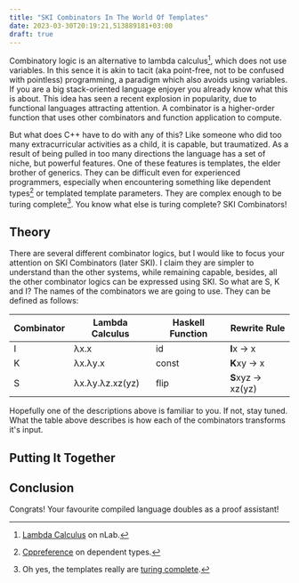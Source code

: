 ```yaml
---
title: "SKI Combinators In The World Of Templates"
date: 2023-03-30T20:19:21,513889181+03:00
draft: true
---
```


Combinatory logic is an alternative to lambda calculus[^nlab-lcalc], which does not use variables. In this sence it is akin to tacit (aka point-free, not to be confused with pointless) programming, a paradigm which also avoids using variables. If you are a big stack-oriented language enjoyer you already know what this is about. This idea has seen a recent explosion in popularity, due to functional languages attracting attention. A combinator is a higher-order function that uses other combinators and function application to compute.

But what does C++ have to do with any of this? Like someone who did too many extracurricular activities as a child, it is capable, but traumatized. As a result of being pulled in too many directions the language has a set of niche, but powerful features. One of these features is templates, the elder brother of generics. They can be difficult even for experienced programmers, especially when encountering something like dependent types[^dependent-T] or templated template parameters. They are complex enough to be turing complete[^turing-complete-templates]. You know what else is turing complete? SKI Combinators!

## Theory

There are several different combinator logics, but I would like to focus your attention on SKI Combinators (later SKI). I claim they are simpler to understand than the other systems, while remaining capable, besides, all the other combinator logics can be expressed using SKI. So what are S, K and I? The names of the combinators we are going to use. They can be defined as follows:

| Combinator  | Lambda Calculus | Haskell Function | Rewrite Rule      |
| ----------- | --------------- | ---------------- | ----------------- |
| I           | λx.x            | id               | **I**x → x        |
| K           | λx.λy.x         | const            | **K**xy → x       | 
| S           | λx.λy.λz.xz(yz) | flip             | **S**xyz → xz(yz) |

Hopefully one of the descriptions above is familiar to you. If not, stay tuned. What the table above describes is how each of the combinators transforms it's input.

## Putting It Together
## Conclusion

Congrats! Your favourite compiled language doubles as a proof assistant!

[^nlab-lcalc]: [Lambda Calculus](https://ncatlab.org/nlab/show/lambda-calculus) on nLab.
[^dependent-T]:[Cppreference](https://en.cppreference.com/w/cpp/language/dependent_name) on dependent types.
[^turing-complete-templates]: Oh yes, the templates really are [turing complete](https://en.cppreference.com/w/cpp/language/template_metaprogramming).
